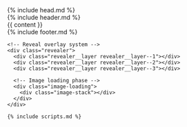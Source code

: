 <!DOCTYPE html>
<html lang="en">
  {% include head.md %}
  <body class="home">
    <!-- Main page content (initially hidden) -->
    <main class="content">
      <div class="ui-frame main-content">
        <div class="ui-navbar">
          {% include header.md %}
        </div>
        <div class="ui-content">
          <div class="{{ page.markdown }} page-content">
            {{ content }}
          </div>
          {% include footer.md %}
        </div>
      </div>
    </main>

    <!-- Reveal overlay system -->
    <div class="revealer">
      <div class="revealer__layer revealer__layer--1"></div>
      <div class="revealer__layer revealer__layer--2"></div>
      <div class="revealer__layer revealer__layer--3"></div>

      <!-- Image loading phase -->
      <div class="image-loading">
        <div class="image-stack"></div>
      </div>
    </div>

    {% include scripts.md %}

  </body>
</html>
